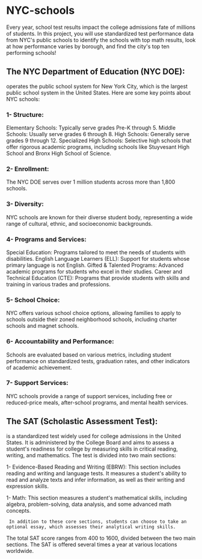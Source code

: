 # NYC-schools
Every year, school test results impact the college admissions fate of millions of students.  In this project, you will use standardized test performance data from NYC's public schools to identify the schools with top math results, look at how performance varies by borough, and find the city's top ten performing schools!

## The NYC Department of Education (NYC DOE):
operates the public school system for New York City, which is the largest public school system in the United States. Here are some key points about NYC schools:

### 1- Structure:
Elementary Schools: Typically serve grades Pre-K through 5.
Middle Schools: Usually serve grades 6 through 8.
High Schools: Generally serve grades 9 through 12.
Specialized High Schools: Selective high schools that offer rigorous academic programs, including schools like Stuyvesant High School and Bronx High School of Science.
### 2- Enrollment:
The NYC DOE serves over 1 million students across more than 1,800 schools.

### 3- Diversity:
NYC schools are known for their diverse student body, representing a wide range of cultural, ethnic, and socioeconomic backgrounds.

### 4- Programs and Services:

Special Education: Programs tailored to meet the needs of students with disabilities.
English Language Learners (ELL): Support for students whose primary language is not English.
Gifted & Talented Programs: Advanced academic programs for students who excel in their studies.
Career and Technical Education (CTE): Programs that provide students with skills and training in various trades and professions.

### 5- School Choice:

NYC offers various school choice options, allowing families to apply to schools outside their zoned neighborhood schools, including charter schools and magnet schools.

### 6- Accountability and Performance:

Schools are evaluated based on various metrics, including student performance on standardized tests, graduation rates, and other indicators of academic achievement.

### 7- Support Services:

NYC schools provide a range of support services, including free or reduced-price meals, after-school programs, and mental health services.



## The SAT (Scholastic Assessment Test):
is a standardized test widely used for college admissions in the United States. It is administered by the College Board and aims to assess a student's readiness for college by measuring skills in critical reading, writing, and mathematics. The test is divided into two main sections:

   1- Evidence-Based Reading and Writing (EBRW): This section includes reading and writing and language tests. It measures a student's ability to read and analyze texts and infer 
     information, as well as their writing and expression skills.

   1- Math: This section measures a student's mathematical skills, including algebra, problem-solving, data analysis, and some advanced math concepts.

     In addition to these core sections, students can choose to take an optional essay, which assesses their analytical writing skills.

The total SAT score ranges from 400 to 1600, divided between the two main sections. The SAT is offered several times a year at various locations worldwide.


